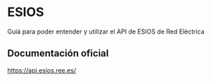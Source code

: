 # ESIOS

Guiá para poder entender y utilizar el API de ESIOS de Red Eléctrica

## Documentación oficial
https://api.esios.ree.es/
